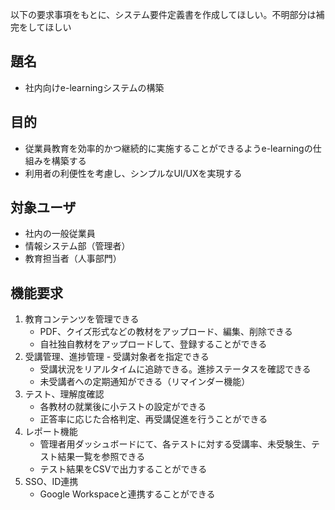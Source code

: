 以下の要求事項をもとに、システム要件定義書を作成してほしい。不明部分は補完をしてほしい

## 題名
- 社内向けe-learningシステムの構築

## 目的
- 従業員教育を効率的かつ継続的に実施することができるようe-learningの仕組みを構築する
- 利用者の利便性を考慮し、シンプルなUI/UXを実現する

## 対象ユーザ
- 社内の一般従業員
- 情報システム部（管理者）
- 教育担当者（人事部門）

## 機能要求
1. 教育コンテンツを管理できる
   - PDF、クイズ形式などの教材をアップロード、編集、削除できる
   - 自社独自教材をアップロードして、登録することができる
2. 受講管理、進捗管理 - 受講対象者を指定できる
   - 受講状況をリアルタイムに追跡できる。進捗ステータスを確認できる
   - 未受講者への定期通知ができる（リマインダー機能）
4. テスト、理解度確認
   - 各教材の就業後に小テストの設定ができる
   - 正答率に応じた合格判定、再受講促進を行うことができる
5. レポート機能
   - 管理者用ダッシュボードにて、各テストに対する受講率、未受験生、テスト結果一覧を参照できる
   - テスト結果をCSVで出力することができる
6. SSO、ID連携
   - Google Workspaceと連携することができる
